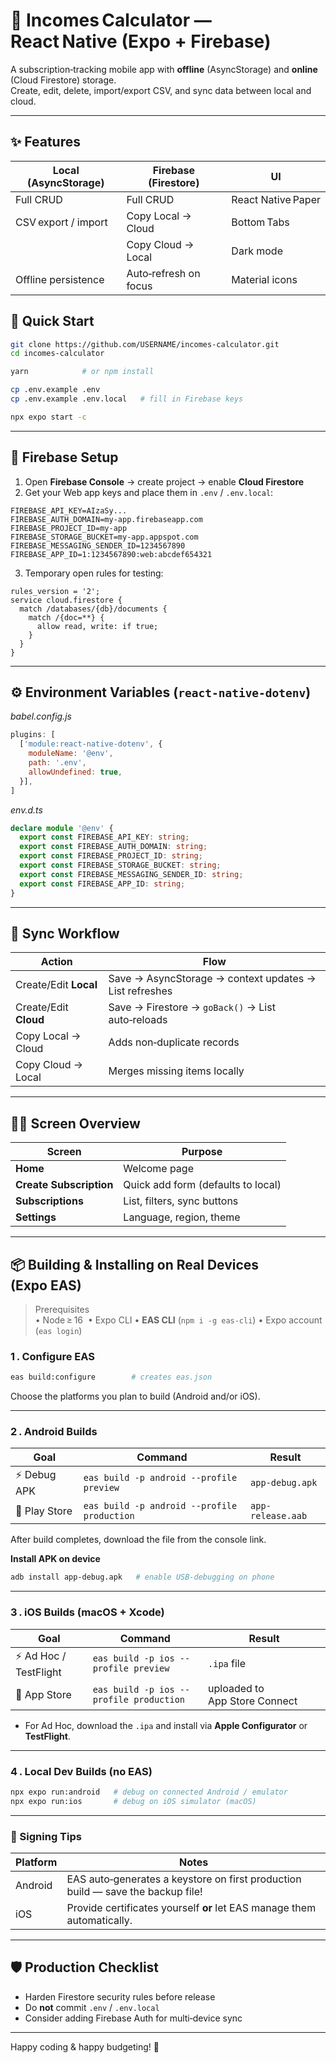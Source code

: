 # 📆 Incomes Calculator — React Native (Expo + Firebase)

A subscription‑tracking mobile app with **offline** (AsyncStorage) and **online** (Cloud Firestore) storage.  
Create, edit, delete, import/export CSV, and sync data between local and cloud.

---

## ✨ Features

| Local (AsyncStorage) | Firebase (Firestore) | UI |
|----------------------|----------------------|----|
| Full CRUD            | Full CRUD            | React Native Paper |
| CSV export / import  | Copy Local → Cloud   | Bottom Tabs |
|                      | Copy Cloud → Local   | Dark mode |
| Offline persistence  | Auto‑refresh on focus | Material icons |


## 🚀 Quick Start

```bash
git clone https://github.com/USERNAME/incomes-calculator.git
cd incomes-calculator

yarn            # or npm install

cp .env.example .env
cp .env.example .env.local   # fill in Firebase keys

npx expo start -c
```

---

## 🔑 Firebase Setup

1. Open **Firebase Console** → create project → enable **Cloud Firestore**  
2. Get your Web app keys and place them in `.env` / `.env.local`:

```
FIREBASE_API_KEY=AIzaSy...
FIREBASE_AUTH_DOMAIN=my-app.firebaseapp.com
FIREBASE_PROJECT_ID=my-app
FIREBASE_STORAGE_BUCKET=my-app.appspot.com
FIREBASE_MESSAGING_SENDER_ID=1234567890
FIREBASE_APP_ID=1:1234567890:web:abcdef654321
```

3. Temporary open rules for testing:

```
rules_version = '2';
service cloud.firestore {
  match /databases/{db}/documents {
    match /{doc=**} {
      allow read, write: if true;
    }
  }
}
```

---

## ⚙️ Environment Variables (`react-native-dotenv`)

*babel.config.js*

```js
plugins: [
  ['module:react-native-dotenv', {
    moduleName: '@env',
    path: '.env',
    allowUndefined: true,
  }],
]
```

*env.d.ts*

```ts
declare module '@env' {
  export const FIREBASE_API_KEY: string;
  export const FIREBASE_AUTH_DOMAIN: string;
  export const FIREBASE_PROJECT_ID: string;
  export const FIREBASE_STORAGE_BUCKET: string;
  export const FIREBASE_MESSAGING_SENDER_ID: string;
  export const FIREBASE_APP_ID: string;
}
```

---

## 🔄 Sync Workflow

| Action                | Flow |
|-----------------------|------|
| Create/Edit **Local** | Save → AsyncStorage → context updates → List refreshes |
| Create/Edit **Cloud** | Save → Firestore → `goBack()` → List auto‑reloads |
| Copy Local → Cloud    | Adds non‑duplicate records|
| Copy Cloud → Local    | Merges missing items locally |

---

## 🏃‍♂️ Screen Overview

| Screen               | Purpose |
|----------------------|---------|
| **Home**             | Welcome page |
| **Create Subscription** | Quick add form (defaults to local) |
| **Subscriptions**    | List, filters, sync buttons |
| **Settings**         | Language, region, theme |

---

## 📦 Building & Installing on Real Devices (Expo EAS)

> Prerequisites   
> • Node ≥ 16  • Expo CLI • **EAS CLI** (`npm i -g eas-cli`) • Expo account (`eas login`)

### 1 . Configure EAS

```bash
eas build:configure        # creates eas.json
```

Choose the platforms you plan to build (Android and/or iOS).

---

### 2 . Android Builds

| Goal | Command | Result |
|------|---------|--------|
| ⚡ Debug APK   | `eas build -p android --profile preview`     | `app-debug.apk` |
| 🏪 Play Store  | `eas build -p android --profile production` | `app-release.aab` |

After build completes, download the file from the console link.

**Install APK on device**

```bash
adb install app-debug.apk   # enable USB‑debugging on phone
```

---

### 3 . iOS Builds (macOS + Xcode)

| Goal | Command | Result |
|------|---------|--------|
| ⚡ Ad Hoc / TestFlight | `eas build -p ios --profile preview`     | `.ipa` file |
| 🏪 App Store          | `eas build -p ios --profile production` | uploaded to App Store Connect |

- For Ad Hoc, download the `.ipa` and install via **Apple Configurator** or **TestFlight**.

---

### 4 . Local Dev Builds (no EAS)

```bash
npx expo run:android   # debug on connected Android / emulator
npx expo run:ios       # debug on iOS simulator (macOS)
```

---

### 🔐 Signing Tips

| Platform | Notes |
|----------|-------|
| Android  | EAS auto‑generates a keystore on first production build — save the backup file! |
| iOS      | Provide certificates yourself **or** let EAS manage them automatically. |

---

## 🛡️ Production Checklist

- Harden Firestore security rules before release  
- Do **not** commit `.env` / `.env.local`  
- Consider adding Firebase Auth for multi‑device sync  

---

Happy coding & happy budgeting! 💸
